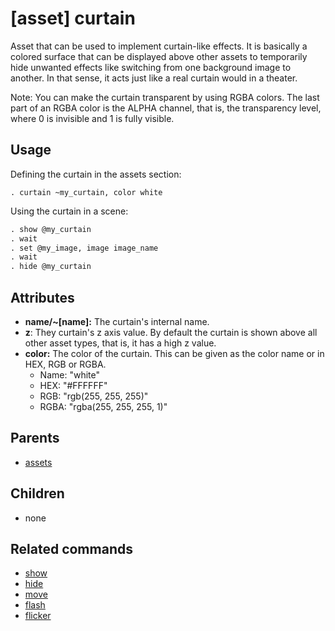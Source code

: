 
# [asset] curtain

Asset that can be used to implement curtain-like effects. It is basically a colored surface
that can be displayed above other assets to temporarily hide unwanted effects like switching
from one background image to another. In that sense, it acts just like a real curtain would
in a theater.

Note: You can make the curtain transparent by using RGBA colors. The last part of an RGBA
color is the ALPHA channel, that is, the transparency level, where 0 is invisible and 1 is
fully visible.

## Usage

Defining the curtain in the assets section:

    . curtain ~my_curtain, color white

Using the curtain in a scene:

```xml
. show @my_curtain
. wait
. set @my_image, image image_name
. wait
. hide @my_curtain
```

## Attributes

 * **name/~[name]:** The curtain's internal name.
 * **z**: They curtain's z axis value. By default the curtain is shown above all other asset types, that is, it has a high z value.
 * **color:** The color of the curtain. This can be given as the color name or in HEX, RGB or RGBA.
   * Name: "white"
   * HEX: "#FFFFFF"
   * RGB: "rgb(255, 255, 255)"
   * RGBA: "rgba(255, 255, 255, 1)"

## Parents

 * [assets](assets.md)

## Children

 * none

## Related commands

 * [show](show.md)
 * [hide](hide.md)
 * [move](move.md)
 * [flash](flash.md)
 * [flicker](flicker.md)